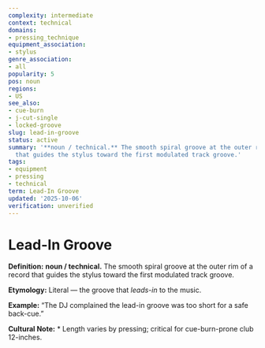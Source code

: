 ```yaml
---
complexity: intermediate
context: technical
domains:
- pressing_technique
equipment_association:
- stylus
genre_association:
- all
popularity: 5
pos: noun
regions:
- US
see_also:
- cue-burn
- j-cut-single
- locked-groove
slug: lead-in-groove
status: active
summary: '**noun / technical.** The smooth spiral groove at the outer rim of a record
  that guides the stylus toward the first modulated track groove.'
tags:
- equipment
- pressing
- technical
term: Lead-In Groove
updated: '2025-10-06'
verification: unverified
---
```


# Lead-In Groove

**Definition:** **noun / technical.** The smooth spiral groove at the outer rim of a record that guides the stylus toward the first modulated track groove.

**Etymology:** Literal — the groove that *leads-in* to the music.

**Example:** “The DJ complained the lead-in groove was too short for a safe back-cue.”

**Cultural Note:** * Length varies by pressing; critical for cue-burn-prone club 12-inches.

